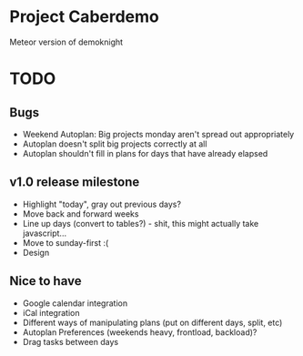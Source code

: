 # Project Caberdemo

Meteor version of demoknight

# TODO

## Bugs
* Weekend Autoplan: Big projects monday aren't spread out appropriately
* Autoplan doesn't split big projects correctly at all
* Autoplan shouldn't fill in plans for days that have already elapsed

## v1.0 release milestone
* Highlight "today", gray out previous days?
* Move back and forward weeks
* Line up days (convert to tables?) - shit, this might actually take javascript...
* Move to sunday-first :(
* Design

## Nice to have
* Google calendar integration
* iCal integration
* Different ways of manipulating plans (put on different days, split, etc)
* Autoplan Preferences (weekends heavy, frontload, backload)?
* Drag tasks between days

